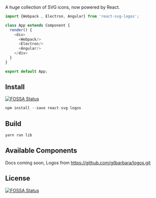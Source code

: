 A huge collection of SVG icons, now powered by React.

```javascript
import {Webpack , Electron, Angular} from 'react-svg-logos';

class App extends Component {
  render() {
    <div>
      <Webpack/>
      <Electron/>
      <Angular/>
    </div>
  }
}

export default App;
```

## Install
[![FOSSA Status](https://app.fossa.io/api/projects/git%2Bhttps%3A%2F%2Fgithub.com%2FPr0x1m4%2Freact-svg-logos.svg?type=shield)](https://app.fossa.io/projects/git%2Bhttps%3A%2F%2Fgithub.com%2FPr0x1m4%2Freact-svg-logos?ref=badge_shield)

```javascript
npm install --save react-svg-logos
```

## Build
```javascript
yarn run lib
```
## Available Components

Docs coming soon, Logos from <https://github.com/gilbarbara/logos.git>

## License
[![FOSSA Status](https://app.fossa.io/api/projects/git%2Bhttps%3A%2F%2Fgithub.com%2FPr0x1m4%2Freact-svg-logos.svg?type=large)](https://app.fossa.io/projects/git%2Bhttps%3A%2F%2Fgithub.com%2FPr0x1m4%2Freact-svg-logos?ref=badge_large)